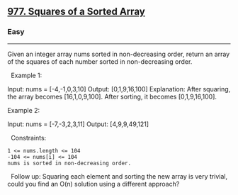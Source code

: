 <h2><a href="https://leetcode.com/problems/squares-of-a-sorted-array/?envType=study-plan&id=algorithm-i">977. Squares of a Sorted Array</a></h2><h3>Easy</h3><hr>Given an integer array nums sorted in non-decreasing order, return an array of the squares of each number sorted in non-decreasing order.

 
Example 1:

Input: nums = [-4,-1,0,3,10]
Output: [0,1,9,16,100]
Explanation: After squaring, the array becomes [16,1,0,9,100].
After sorting, it becomes [0,1,9,16,100].


Example 2:

Input: nums = [-7,-3,2,3,11]
Output: [4,9,9,49,121]


 
Constraints:


	1 <= nums.length <= 104
	-104 <= nums[i] <= 104
	nums is sorted in non-decreasing order.


 
Follow up: Squaring each element and sorting the new array is very trivial, could you find an O(n) solution using a different approach?
